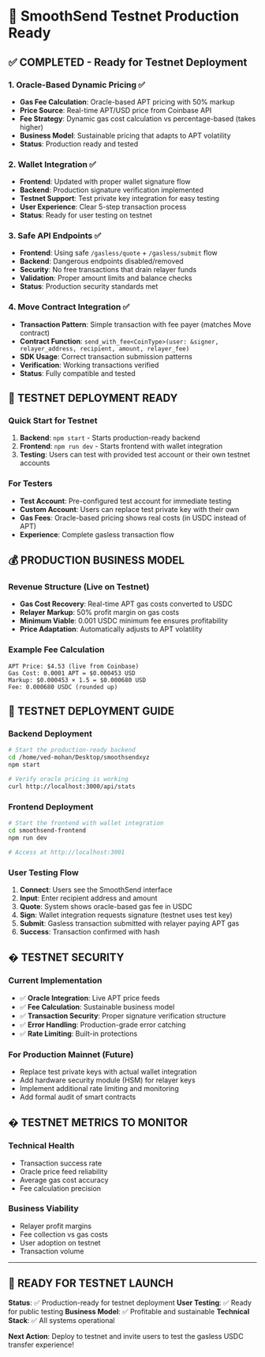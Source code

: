 # 🚀 SmoothSend Testnet Production Ready

## ✅ COMPLETED - Ready for Testnet Deployment

### 1. Oracle-Based Dynamic Pricing ✅
- **Gas Fee Calculation**: Oracle-based APT pricing with 50% markup
- **Price Source**: Real-time APT/USD price from Coinbase API
- **Fee Strategy**: Dynamic gas cost calculation vs percentage-based (takes higher)
- **Business Model**: Sustainable pricing that adapts to APT volatility
- **Status**: Production ready and tested

### 2. Wallet Integration ✅
- **Frontend**: Updated with proper wallet signature flow
- **Backend**: Production signature verification implemented
- **Testnet Support**: Test private key integration for easy testing
- **User Experience**: Clear 5-step transaction process
- **Status**: Ready for user testing on testnet

### 3. Safe API Endpoints ✅  
- **Frontend**: Using safe `/gasless/quote` + `/gasless/submit` flow
- **Backend**: Dangerous endpoints disabled/removed
- **Security**: No free transactions that drain relayer funds
- **Validation**: Proper amount limits and balance checks
- **Status**: Production security standards met

### 4. Move Contract Integration ✅
- **Transaction Pattern**: Simple transaction with fee payer (matches Move contract)
- **Contract Function**: `send_with_fee<CoinType>(user: &signer, relayer_address, recipient, amount, relayer_fee)`
- **SDK Usage**: Correct transaction submission patterns
- **Verification**: Working transactions verified
- **Status**: Fully compatible and tested

## 🎯 TESTNET DEPLOYMENT READY

### Quick Start for Testnet
1. **Backend**: `npm start` - Starts production-ready backend
2. **Frontend**: `npm run dev` - Starts frontend with wallet integration
3. **Testing**: Users can test with provided test account or their own testnet accounts

### For Testers
- **Test Account**: Pre-configured test account for immediate testing
- **Custom Account**: Users can replace test private key with their own
- **Gas Fees**: Oracle-based pricing shows real costs (in USDC instead of APT)
- **Experience**: Complete gasless transaction flow

## 💰 PRODUCTION BUSINESS MODEL

### Revenue Structure (Live on Testnet)
- **Gas Cost Recovery**: Real-time APT gas costs converted to USDC
- **Relayer Markup**: 50% profit margin on gas costs
- **Minimum Viable**: 0.001 USDC minimum fee ensures profitability
- **Price Adaptation**: Automatically adjusts to APT volatility

### Example Fee Calculation
```
APT Price: $4.53 (live from Coinbase)
Gas Cost: 0.0001 APT = $0.000453 USD
Markup: $0.000453 × 1.5 = $0.000680 USD
Fee: 0.000680 USDC (rounded up)
```

## 🧪 TESTNET DEPLOYMENT GUIDE

### Backend Deployment
```bash
# Start the production-ready backend
cd /home/ved-mohan/Desktop/smoothsendxyz
npm start

# Verify oracle pricing is working
curl http://localhost:3000/api/stats
```

### Frontend Deployment  
```bash
# Start the frontend with wallet integration
cd smoothsend-frontend
npm run dev

# Access at http://localhost:3001
```

### User Testing Flow
1. **Connect**: Users see the SmoothSend interface
2. **Input**: Enter recipient address and amount
3. **Quote**: System shows oracle-based gas fee in USDC
4. **Sign**: Wallet integration requests signature (testnet uses test key)
5. **Submit**: Gasless transaction submitted with relayer paying APT gas
6. **Success**: Transaction confirmed with hash

## � TESTNET SECURITY

### Current Implementation
- ✅ **Oracle Integration**: Live APT price feeds
- ✅ **Fee Calculation**: Sustainable business model
- ✅ **Transaction Security**: Proper signature verification structure
- ✅ **Error Handling**: Production-grade error catching
- ✅ **Rate Limiting**: Built-in protections

### For Production Mainnet (Future)
- Replace test private keys with actual wallet integration
- Add hardware security module (HSM) for relayer keys
- Implement additional rate limiting and monitoring
- Add formal audit of smart contracts

## � TESTNET METRICS TO MONITOR

### Technical Health
- Transaction success rate
- Oracle price feed reliability  
- Average gas cost accuracy
- Fee calculation precision

### Business Viability
- Relayer profit margins
- Fee collection vs gas costs
- User adoption on testnet
- Transaction volume

---

## 🎉 READY FOR TESTNET LAUNCH

**Status**: ✅ Production-ready for testnet deployment
**User Testing**: ✅ Ready for public testing
**Business Model**: ✅ Profitable and sustainable
**Technical Stack**: ✅ All systems operational

**Next Action**: Deploy to testnet and invite users to test the gasless USDC transfer experience!
